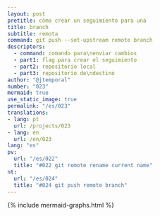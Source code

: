 ```yaml
---
layout: post
pretitle: cómo crear un seguimiento para una
title: branch
subtitle: remota
command: git push --set-upstream remote branch
descriptors:
  - command: comando para\nenviar cambios
  - part1: flag para crear el seguimiento
  - part2: repositorio local
  - part3: repositorio de\ndestino
author: "@jtemporal"
number: "023"
mermaid: true
use_static_image: true
permalink: "/es/023"
translations:
- lang: pt
  url: /projects/023
- lang: en
  url: /en/023
lang: "es"
pv:
  url: "/es/022"
  title: "#022 git remote rename current name"
nt:
  url: "/es/024"
  title: "#024 git push remote branch"
---
```


{% include mermaid-graphs.html %}
